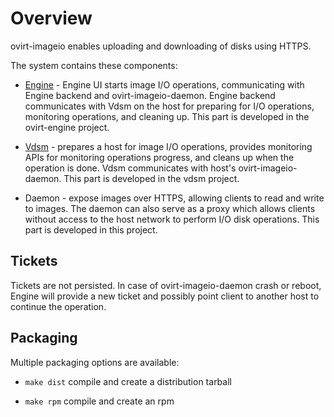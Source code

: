 # Overview

ovirt-imageio enables uploading and downloading of disks using HTTPS.

The system contains these components:

- [Engine](https://github.com/ovirt/ovirt-engine) - Engine UI starts
  image I/O operations, communicating with Engine backend and
  ovirt-imageio-daemon.  Engine backend communicates with Vdsm on the
  host for preparing for I/O operations, monitoring operations, and
  cleaning up.  This part is developed in the ovirt-engine project.

- [Vdsm](https://github.com/ovirt/vdsm) - prepares a host for image
  I/O operations, provides monitoring APIs for monitoring operations
  progress, and cleans up when the operation is done. Vdsm
  communicates with host's ovirt-imageio-daemon.  This part is
  developed in the vdsm project.

- Daemon - expose images over HTTPS, allowing clients to read and
  write to images. The daemon can also serve as a proxy which allows
  clients without access to the host network to perform I/O disk
  operations.  This part is developed in this project.


## Tickets

Tickets are not persisted. In case of ovirt-imageio-daemon crash or
reboot, Engine will provide a new ticket and possibly point client to
another host to continue the operation.


## Packaging

Multiple packaging options are available:

- `make dist` compile and create a distribution tarball

- `make rpm` compile and create an rpm
